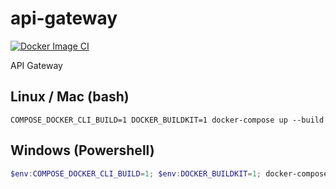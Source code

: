 # api-gateway

[![Docker Image CI](https://github.com/creative-hub-taass/api-gateway/actions/workflows/docker-image.yml/badge.svg)](https://github.com/creative-hub-taass/api-gateway/actions/workflows/docker-image.yml)

API Gateway

## Linux / Mac (bash)

```shell
COMPOSE_DOCKER_CLI_BUILD=1 DOCKER_BUILDKIT=1 docker-compose up --build
```

## Windows (Powershell)

```powershell
$env:COMPOSE_DOCKER_CLI_BUILD=1; $env:DOCKER_BUILDKIT=1; docker-compose up --build
```